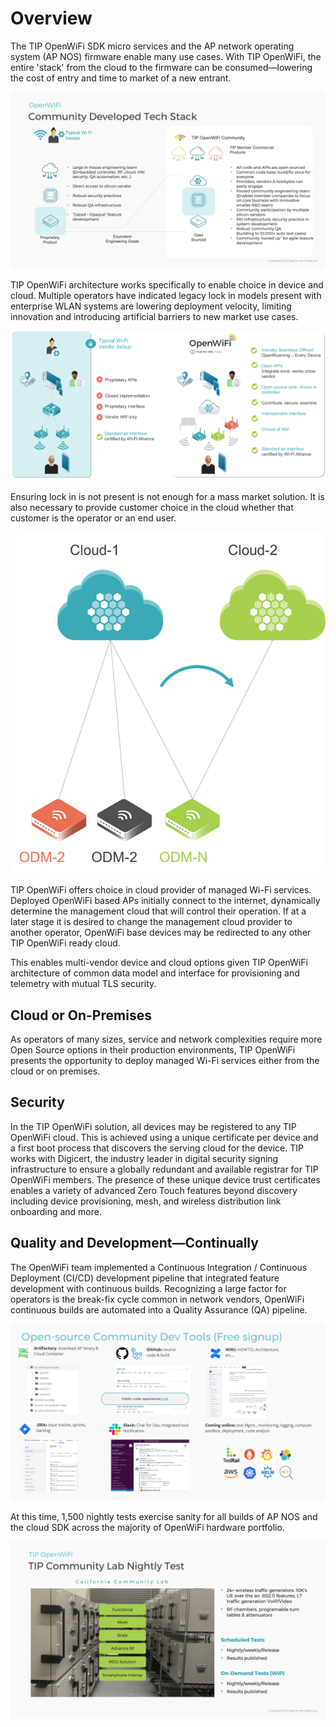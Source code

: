 # Overview

The TIP OpenWiFi SDK micro services and the AP network operating system (AP NOS) firmware enable many use cases. With TIP OpenWiFi, the entire 'stack' from the cloud to the firmware can be consumed—lowering the cost of entry and time to market of a new entrant.

![](../.gitbook/assets/image3.png)

TIP OpenWiFi architecture works specifically to enable choice in device and cloud. Multiple operators have indicated legacy lock in models present with enterprise WLAN systems are lowering deployment velocity, limiting innovation and introducing artificial barriers to new market use cases.&#x20;

&#x20;

![](<../.gitbook/assets/image (1) (1).png>)



Ensuring lock in is not present is not enough for a mass market solution. It is also necessary to provide customer choice in the cloud whether that customer is the operator or an end user.

![](<../.gitbook/assets/image (2).png>)

TIP OpenWiFi offers choice in cloud provider of managed Wi-Fi services. Deployed OpenWiFi based APs initially connect to the internet, dynamically determine the management cloud that will control their operation. If at a later stage it is desired to change the management cloud provider to another operator, OpenWiFi base devices may be redirected to any other TIP OpenWiFi ready cloud.&#x20;

This enables multi-vendor device and cloud options given TIP OpenWiFi architecture of common data model and interface for provisioning and telemetry with mutual TLS security.

## Cloud or On-Premises

As operators of many sizes, service and network complexities require more Open Source options in their production environments, TIP OpenWiFi presents the opportunity to deploy managed Wi-Fi services either from the cloud or on premises.

## Security

In the TIP OpenWiFi solution, all devices may be registered to any TIP OpenWiFi cloud. This is achieved using a unique certificate per device and a first boot process that discovers the serving cloud for the device. TIP works with Digicert, the industry leader in digital security signing infrastructure to ensure a globally redundant and available registrar for TIP OpenWiFi members. The presence of these unique device trust certificates enables a variety of advanced Zero Touch features beyond discovery including device provisioning, mesh, and wireless distribution link onboarding and more.

## Quality and Development—Continually

The OpenWiFi team implemented a Continuous Integration / Continuous Deployment (CI/CD) development pipeline that integrated feature development with continuous builds. Recognizing a large factor for operators is the break-fix cycle common in network vendors, OpenWiFi continuous builds are automated into a Quality Assurance (QA) pipeline.

![](../.gitbook/assets/image6.png)

At this time, 1,500 nightly tests exercise sanity for all builds of AP NOS and the cloud SDK across the majority of OpenWiFi hardware portfolio.

![](../.gitbook/assets/image7.png)
